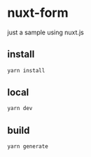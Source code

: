 # nuxt-form
just a sample using nuxt.js


## install

```bash
yarn install
```


## local

```bash
yarn dev
```

## build

```bash
yarn generate
```